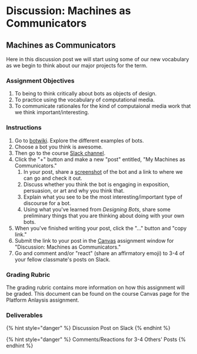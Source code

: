 # Discussion: Machines as Communicators

## Machines as Communicators

Here in this discussion post we will start using some of our new vocabulary as we begin to think about our major projects for the term. 

### 

### Assignment Objectives

1. To being to think critically about bots as objects of design. 
2. To practice using the vocabulary of computational media. 
3. To communicate rationales for the kind of computaional media work that we think important/interesting. 

### 

### Instructions

1. Go to [botwiki](https://botwiki.org/bot/?tags=political). Explore the different examples of bots. 
2. Choose a bot you think is awesome.
3. Then go to the course [Slack channel](https://dtac-program.slack.com/). 
4. Click the "+" button and make a new "post" entitled, "My Machines as Communicators." 
   1. In your post, share a [screenshot](https://www.reviewed.com/laptops/features/how-to-take-a-screenshot-on-mac-and-pc) of the bot and a link to where we can go and check it out.
   2. Discuss whether you think the bot is engaging in exposition, persuasion, or art and why you think that.
   3. Explain what you see to be the most interesting/important type of discourse for a bot.
   4. Using what you've learned from _Designing Bots_, share some preliminary things that you are thinking about doing with your own bots. 
5. When you've finished writing your post, click the "..." button and "copy link."
6. Submit the link to your post in the [Canvas](https://seattleu.instructure.com/) assignment window for "Discussion: Machines as Communicators." 
7. Go and comment and/or "react" \(share an affirmatory emoji\) to 3-4 of your fellow classmate's posts on Slack. 

### 

### Grading Rubric

The grading rubric contains more information on how this assignment will be graded. This document can be found on the course Canvas page for the Platform Anlaysis assignment. 

### 

### Deliverables

{% hint style="danger" %}
Discussion Post on Slack
{% endhint %}

{% hint style="danger" %}
Comments/Reactions for 3-4 Others' Posts
{% endhint %}



